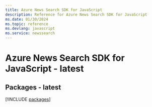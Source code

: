 ```yaml
---
title: Azure News Search SDK for JavaScript
description: Reference for Azure News Search SDK for JavaScript
ms.date: 01/30/2024
ms.topic: reference
ms.devlang: javascript
ms.service: newssearch
---
```

# Azure News Search SDK for JavaScript - latest
## Packages - latest
[!INCLUDE [packages](news-search-index.md)]